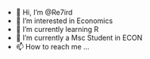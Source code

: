 - 👋 Hi, I’m @Re7ird
- 👀 I’m interested in Economics
- 🌱 I’m currently learning R
- 💞️ I’m currently a Msc Student in ECON
- 📫 How to reach me ...

<!---
Re7ird/Re7ird is a ✨ special ✨ repository because its `README.md` (this file) appears on your GitHub profile.
You can click the Preview link to take a look at your changes.
--->
